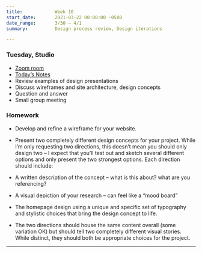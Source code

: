 ```yaml
---
title:            Week 10
start_date:       2021-03-22 00:00:00 -0500
date_range:       3/30 – 4/1
summary:          Design process review, Design iterations

---
```


### Tuesday, Studio
- [Zoom room](https://newschool.zoom.us/my/nikafisher)
- [Today&rsquo;s Notes](https://paper.dropbox.com/doc/Parsons-Week-10a-Elastic-Collections-Continue--BHxA78rM5BgM1jPKVIWxs~cHAQ-ZnwUnSCUIMLhozwdBLb4P)
- Review examples of design presentations
- Discuss wireframes and site architecture, design concepts
- Question and answer
- Small group meeting

### Homework
- Develop and refine a wireframe for your website.
- Present two completely different design concepts for your project. While I’m only requesting two directions, this doesn’t mean you should only design two – I expect that you’ll test out and sketch several different options and only present the two strongest options. Each direction should include:

- A written description of the concept – what is this about? what are you referencing?
- A visual depiction of your research – can feel like a “mood board”
- The homepage design using a unique and specific set of typography and stylistic choices that bring the design concept to life.
- The two directions should house the same content overall (some variation OK) but should tell two completely different visual stories. While distinct, they should both be appropriate choices for the project.

---
